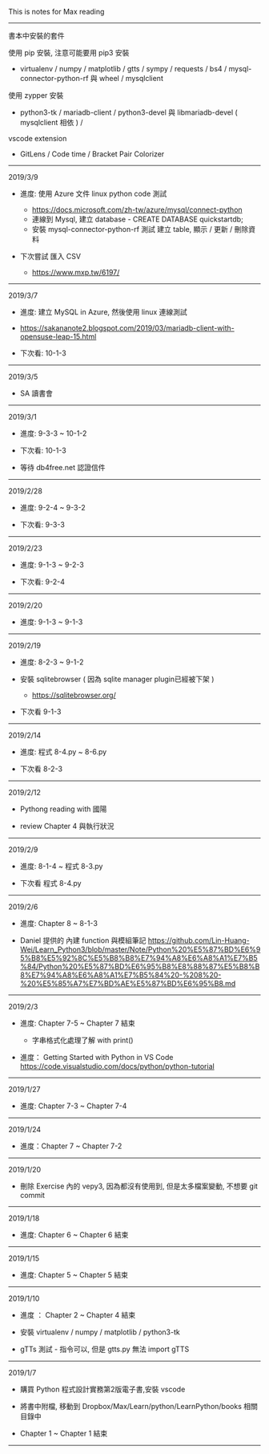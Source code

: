 This is notes for Max reading

------------------------------

書本中安裝的套件

使用 pip 安裝, 注意可能要用 pip3 安裝

* virtualenv / numpy / matplotlib / gtts / sympy / requests / bs4 / mysql-connector-python-rf 與 wheel / mysqlclient

使用 zypper 安裝

* python3-tk / mariadb-client / python3-devel 與 libmariadb-devel ( mysqlclient 相依 ) /

vscode extension

* GitLens / Code time / Bracket Pair Colorizer

------------------------------

2019/3/9

* 進度: 使用 Azure 文件 linux python code 測試
  * https://docs.microsoft.com/zh-tw/azure/mysql/connect-python
  * 連線到 Mysql, 建立 database - CREATE DATABASE quickstartdb;
  * 安裝 mysql-connector-python-rf 測試 建立 table, 顯示 / 更新 / 刪除資料

* 下次嘗試 匯入 CSV
  * https://www.mxp.tw/6197/

------------------------------

2019/3/7

* 進度: 建立 MySQL in Azure, 然後使用 linux 連線測試
 * https://sakananote2.blogspot.com/2019/03/mariadb-client-with-opensuse-leap-15.html

* 下次看: 10-1-3 

-------------------------------------------------

2019/3/5

* SA 讀書會

------------------------------

2019/3/1

* 進度: 9-3-3 ~ 10-1-2

* 下次看: 10-1-3

* 等待 db4free.net 認證信件

------------------------------

2019/2/28

* 進度: 9-2-4 ~ 9-3-2

* 下次看: 9-3-3 

------------------------------

2019/2/23

* 進度: 9-1-3 ~ 9-2-3

* 下次看: 9-2-4

------------------------------

2019/2/20

* 進度: 9-1-3 ~ 9-1-3

------------------------------

2019/2/19

* 進度: 8-2-3 ~ 9-1-2

* 安裝 sqlitebrowser ( 因為 sqlite manager plugin已經被下架 )
  * https://sqlitebrowser.org/

* 下次看 9-1-3

------------------------------

2019/2/14

* 進度: 程式 8-4.py ~ 8-6.py

* 下次看 8-2-3

------------------------------

2019/2/12
* Pythong reading with 國陽

* review Chapter 4 與執行狀況

------------------------------

2019/2/9

* 進度: 8-1-4 ~ 程式 8-3.py

* 下次看 程式 8-4.py

------------------------------

2019/2/6

* 進度: Chapter 8 ~ 8-1-3

* Daniel 提供的 內建 function 與模組筆記 https://github.com/Lin-Huang-Wei/Learn_Python3/blob/master/Note/Python%20%E5%87%BD%E6%95%B8%E5%92%8C%E5%B8%B8%E7%94%A8%E6%A8%A1%E7%B5%84/Python%20%E5%87%BD%E6%95%B8%E8%88%87%E5%B8%B8%E7%94%A8%E6%A8%A1%E7%B5%84%20-%208%20-%20%E5%85%A7%E7%BD%AE%E5%87%BD%E6%95%B8.md


------------------------------

2019/2/3

* 進度: Chapter 7-5 ~ Chapter 7 結束

  * 字串格式化處理了解 with print()

* 進度： Getting Started with Python in VS Code https://code.visualstudio.com/docs/python/python-tutorial

------------------------------

2019/1/27

* 進度: Chapter 7-3 ~ Chapter 7-4

------------------------------

2019/1/24

* 進度：Chapter 7 ~ Chapter 7-2

------------------------------

2019/1/20

* 刪除 Exercise 內的 vepy3, 因為都沒有使用到, 但是太多檔案變動, 不想要 git commit

------------------------------

2019/1/18

* 進度: Chapter 6 ~ Chapter 6 結束

------------------------------

2019/1/15

* 進度: Chapter 5 ~ Chapter 5 結束

------------------------------

2019/1/10

* 進度 ： Chapter 2 ~ Chapter 4 結束

* 安裝 virtualenv / numpy / matplotlib / python3-tk

* gTTs 測試 - 指令可以, 但是 gtts.py 無法 import gTTS

------------------------------

2019/1/7

* 購買 Python 程式設計實務第2版電子書,安裝 vscode

* 將書中附檔, 移動到 Dropbox/Max/Learn/python/LearnPython/books 相關目錄中

* Chapter 1 ~ Chapter 1 結束

------------------------------

